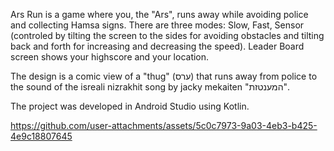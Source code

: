 Ars Run is a game where you, the "Ars", runs away while avoiding police and collecting Hamsa signs.
There are three modes: Slow, Fast, Sensor (controled by tilting the screen to the sides for avoiding obstacles and tilting back and forth for increasing and decreasing the speed).
Leader Board screen shows your highscore and your location.

The design is a comic view of a "thug" (ערס) that runs away from police to the sound of the isreali nizrakhit song by jacky mekaiten "המענטזת".

The project was developed in Android Studio using Kotlin.


https://github.com/user-attachments/assets/5c0c7973-9a03-4eb3-b425-4e9c18807645

